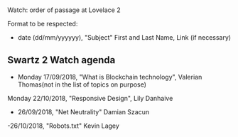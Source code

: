 #
 Watch: order of passage at Lovelace 2

Format to be respected:   
- date (dd/mm/yyyyyy), "Subject" First and Last Name, Link (if necessary)

## Swartz 2 Watch agenda

- Monday 17/09/2018, "What is Blockchain technology", Valerian Thomas(not in the list of topics on purpose)

Monday 22/10/2018, "Responsive Design", Lily Danhaive

- 26/09/2018, "Net Neutrality" Damian Szacun

-26/10/2018, "Robots.txt" Kevin Lagey
